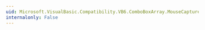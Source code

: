 ```yaml
---
uid: Microsoft.VisualBasic.Compatibility.VB6.ComboBoxArray.MouseCaptureChanged
internalonly: False
---
```

